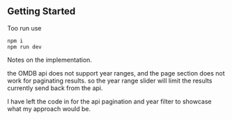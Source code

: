 ## Getting Started

Too run use

```
npm i
npm run dev
```

Notes on the implementation.

the OMDB api does not support year ranges, and the page section does not work for paginating results. so the year range slider will limit the results currently send back from the api.

I have left the code in for the api pagination and year filter to showcase what my approach would be.

